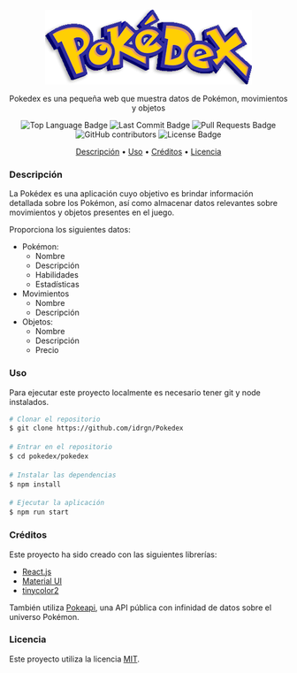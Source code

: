 <p align="center"><img src="resources/logo.png"><a href="http://pokedex.lekiam.net/"></a></p>

<p align="center">Pokedex es una pequeña web que muestra datos de Pokémon, movimientos y objetos</p>

<p align="center">
 <img src="https://img.shields.io/github/languages/top/idrgn/Pokedex" alt="Top Language Badge"/>
 <img src="https://img.shields.io/github/last-commit/idrgn/Pokedex" alt="Last Commit Badge"/>
 <img src="https://img.shields.io/github/issues-pr/idrgn/Pokedex" alt="Pull Requests Badge"/>
 <img src="https://img.shields.io/github/contributors/idrgn/Pokedex" alt="GitHub contributors" >
 <img src="https://img.shields.io/github/license/idrgn/Pokedex" alt="License Badge"/>
</p>

<p align="center">
 <a href="#descripción">Descripción</a> •
 <a href="#uso">Uso</a> •
 <a href="#créditos">Créditos</a> •
 <a href="#licencia">Licencia</a>
</p>

### Descripción

La Pokédex es una aplicación cuyo objetivo es brindar información detallada sobre los Pokémon, así como almacenar datos relevantes sobre movimientos y objetos presentes en el juego.

Proporciona los siguientes datos:

- Pokémon:
  - Nombre
  - Descripción
  - Habilidades
  - Estadísticas
- Movimientos
  - Nombre
  - Descripción
- Objetos:
  - Nombre
  - Descripción
  - Precio

### Uso

Para ejecutar este proyecto localmente es necesario tener git y node instalados.

```bash
# Clonar el repositorio
$ git clone https://github.com/idrgn/Pokedex

# Entrar en el repositorio
$ cd pokedex/pokedex

# Instalar las dependencias
$ npm install

# Ejecutar la aplicación
$ npm run start
```

### Créditos

Este proyecto ha sido creado con las siguientes librerías:

- [React.js](https://es.react.dev/)
- [Material UI](https://mui.com/)
- [tinycolor2](https://www.npmjs.com/package/tinycolor2)

También utiliza [Pokeapi](https://pokeapi.co/), una API pública con infinidad de datos sobre el universo Pokémon.

### Licencia

Este proyecto utiliza la licencia [MIT](https://opensource.org/license/mit/).
